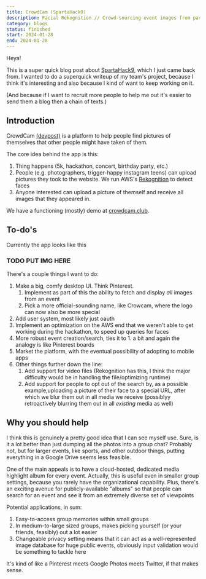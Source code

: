 ```yaml
---
title: CrowdCam (SpartaHack9)
description: Facial Rekognition // Crowd-sourcing event images from participants
category: blogs
status: finished
start: 2024-01-28
end: 2024-01-28
---
```


Heya!

This is a super quick blog post about [SpartaHack9](https://spartahack.com/), which I just came back from. 
I wanted to do a superquick writeup of my team's project, because I think it's interesting and also because I kind of want to keep working on it. 

(And because if I want to recruit more people to help me out it's easier to send them a blog then a chain of texts.)


## Introduction

CrowdCam [(devpost)](https://devpost.com/software/crowdcam) is a platform to help people find pictures of themselves that other people might have taken of them. 

The core idea behind the app is this: 
1. Thing happens (5k, hackathon, concert, birthday party, etc.)
2. People (e.g. photographers, trigger-happy instagram teens) can upload pictures they took to the website. We run AWS's [Rekognition](https://aws.amazon.com/rekognition/) to detect faces
3. Anyone interested can upload a picture of themself and receive all images that they appeared in.

We have a functioning (mostly) demo at [crowdcam.club](https://crowdcam.club/).


## To-do's

Currently the app looks like this

### TODO PUT IMG HERE

There's a couple things I want to do:
1. Make a big, comfy desktop UI. Think Pinterest. 
    1. Implement as part of this the ability to fetch and display _all_ images from an event
    2. Pick a more official-sounding name, like Crowcam, where the logo can now also be more special
2. Add user system, most likely just oauth
3. Implement an optimization on the AWS end that we weren't able to get working during the hackathon, to speed up queries for faces 
4. More robust event creation/search, ties it to 1. a bit and again the analogy is like Pinterest boards
5. Market the platform, with the eventual possibility of adopting to mobile apps
6. Other things further down the line:
    1. Add support for video files (Rekognition has this, I think the major difficulty would be in handling the file/optimizing runtime)
    2. Add support for people to opt out of the search by, as a possible example,uploading a picture of their face to a special URL, after which we blur them out in all media we receive (possiblyy retroactively blurring them out in all _existing_ media as well)
    

## Why you should help

I think this is genuinely a pretty good idea that I can see myself use. 
Sure, is it a lot better than just dumping all the photos into a group chat? Probably not, but for larger events, like sports, and other outdoor things, putting everything in a Google Drive seems less feasible.

One of the main appeals is to have a cloud-hosted, dedicated media highlight album for every event. 
Actually, this is useful even in smaller group settings, because you rarely have the organizational capability. 
Plus, there's an exciting avenue for publicly-available "albums" so that people can search for an event and see it from an extremely diverse set of viewpoints

Potential applications, in sum:
1. Easy-to-access group memories within small groups
2. In medium-to-large sized groups, makes picking yourself (or your friends, feasibly) out a lot easier
3. Changeable privacy setting means that it can act as a well-represented image database for huge public events, obviously input validation would be something to tackle here

It's kind of like a Pinterest meets Google Photos meets Twitter, if that makes sense.



